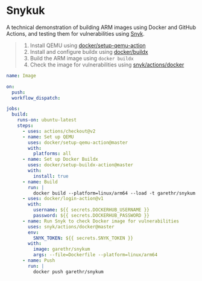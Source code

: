 # Snykuk

A technical demonstration of building ARM images using Docker and GitHub Actions, and testing them for vulnerabilities using [Snyk](https://snyk.io).

> 1. Install QEMU using [docker/setup-qemu-action](https://github.com/docker/setup-qemu-action)
> 2. Install and configure buildx using [docker/buildx](https://github.com/docker/setup-buildx-action)
> 3. Build the ARM image using `docker buildx`
> 4. Check the image for vulnerabilities using [snyk/actions/docker](https://github.com/snyk/actions/tree/master/docker)



```yaml
name: Image

on:
  push:
  workflow_dispatch:

jobs:
  build:
    runs-on: ubuntu-latest
    steps:
      - uses: actions/checkout@v2
      - name: Set up QEMU
        uses: docker/setup-qemu-action@master
        with:
          platforms: all
      - name: Set up Docker Buildx
        uses: docker/setup-buildx-action@master
        with:
          install: true
      - name: Build
        run: |
          docker build --platform=linux/arm64 --load -t garethr/snykum .
      - uses: docker/login-action@v1
        with:
          username: ${{ secrets.DOCKERHUB_USERNAME }}
          password: ${{ secrets.DOCKERHUB_PASSWORD }}
      - name: Run Snyk to check Docker image for vulnerabilities
        uses: snyk/actions/docker@master
        env:
          SNYK_TOKEN: ${{ secrets.SNYK_TOKEN }}
        with:
          image: garethr/snykum
          args: --file=Dockerfile --platform=linux/arm64
      - name: Push
        run: |
          docker push garethr/snykum
```
